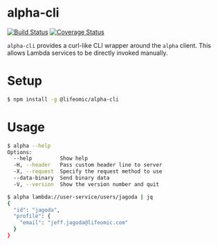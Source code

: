 alpha-cli
=========

[![Build Status](https://travis-ci.org/lifeomic/alpha-cli.svg?branch=master)](https://travis-ci.org/lifeomic/alpha-cli)
[![Coverage Status](https://coveralls.io/repos/github/lifeomic/alpha-cli/badge.svg)](https://coveralls.io/github/lifeomic/alpha-cli)

`alpha-cli` provides a curl-like CLI wrapper around the `alpha` client. This
allows Lambda services to be directly invoked manually.

# Setup

```bash
$ npm install -g @lifeomic/alpha-cli
```

# Usage

```bash
$ alpha --help
Options:
  --help         Show help                                             [boolean]
  -H, --header   Pass custom header line to server
  -X, --request  Specify the request method to use
  --data-binary  Send binary data
  -V, --version  Show the version number and quit                      [boolean]

$ alpha lambda://user-service/users/jagoda | jq
{
  "id": "jagoda",
  "profile": {
    "email": "jeff.jagoda@lifeomic.com"
  }
}
```
